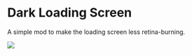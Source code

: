 # Dark Loading Screen

A simple mod to make the loading screen less retina-burning.

![](https://media.forgecdn.net/attachments/280/664/dark_loading_screen.png)
